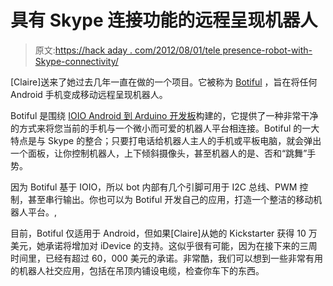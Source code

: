 # 具有 Skype 连接功能的远程呈现机器人

> 原文:[https://hack aday . com/2012/08/01/tele presence-robot-with-Skype-connectivity/](https://hackaday.com/2012/08/01/telepresence-robot-with-skype-connectivity/)

[Claire]送来了她过去几年一直在做的一个项目。它被称为 [Botiful](http://www.kickstarter.com/projects/1452620607/botiful-telepresence-robot-for-android) ，旨在将任何 Android 手机变成移动远程呈现机器人。

Botiful 是围绕 [IOIO Android 到 Arduino 开发板](http://ytai-mer.blogspot.com/2011/04/meet-ioio-io-for-android.html)构建的，它提供了一种非常干净的方式来将您当前的手机与一个微小而可爱的机器人平台相连接。Botiful 的一大特点是与 Skype 的整合；只要打电话给机器人主人的手机或平板电脑，就会弹出一个面板，让你控制机器人，上下倾斜摄像头，甚至机器人的是、否和“跳舞”手势。

因为 Botiful 基于 IOIO，所以 bot 内部有几个引脚可用于 I2C 总线、PWM 控制，甚至串行输出。你也可以为 Botiful 开发自己的应用，打造一个整洁的移动机器人平台。,

目前，Botiful 仅适用于 Android，但如果[Claire]从她的 Kickstarter 获得 10 万美元，她承诺将增加对 iDevice 的支持。这似乎很有可能，因为在接下来的三周时间里，已经有超过 60，000 美元的承诺。非常酷，我们可以想到一些非常有用的机器人社交应用，包括在吊顶内铺设电缆，检查你车下的东西。